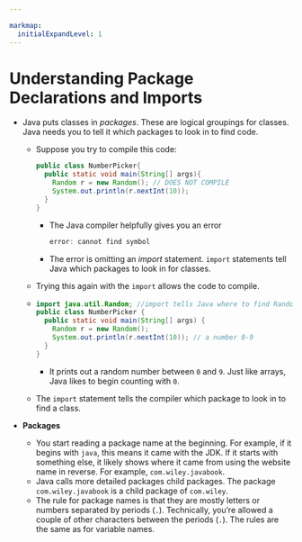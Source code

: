```yaml
---

markmap:
  initialExpandLevel: 1
---
```

# **Understanding Package<br/> Declarations and Imports**
-  Java puts classes in _packages_. These are logical groupings for classes. 
Java needs you to tell it which packages to look in to find code.
    - Suppose you try to compile this code:
        ```java
        public class NumberPicker{
          public static void main(String[] args){
            Random r = new Random(); // DOES NOT COMPILE
            System.out.println(r.nextInt(10));
          }
        }
        ```
        - The Java compiler helpfully gives you an error
          ```java
          error: cannot find symbol
          ```
        - The error is omitting an _import_ statement.
        `import` statements tell Java which packages 
        to look in for classes.
    - Trying this again with the `import` allows the code to compile.
    - ```java
      import java.util.Random; //import tells Java where to find Random
      public class NumberPicker {
        public static void main(String[] args) {
          Random r = new Random();
          System.out.println(r.nextInt(10)); // a number 0-9
        }
      }
      ```
      - It prints out a random number between `0` and `9`.
      Just like arrays, Java likes to begin counting with `0`.

    - The `import` statement tells the compiler which package to
    look in to find a class.
      
- **Packages**
  - You start reading a package name at the beginning. 
  For example, if it begins with `java`, this means it 
  came with the JDK. If it starts with something else,
   it likely shows where it came from using the website 
   name in reverse.  For example, `com.wiley.javabook`.
   -  Java calls more detailed packages child packages.
    The package `com.wiley.javabook` is a child package 
    of `com.wiley`. 
    - The rule for package names is that they are mostly
    letters or numbers separated by periods (`.`).
    Technically, you’re allowed a couple of other 
    characters between the periods (`.`). The rules are
    the same as for variable names.